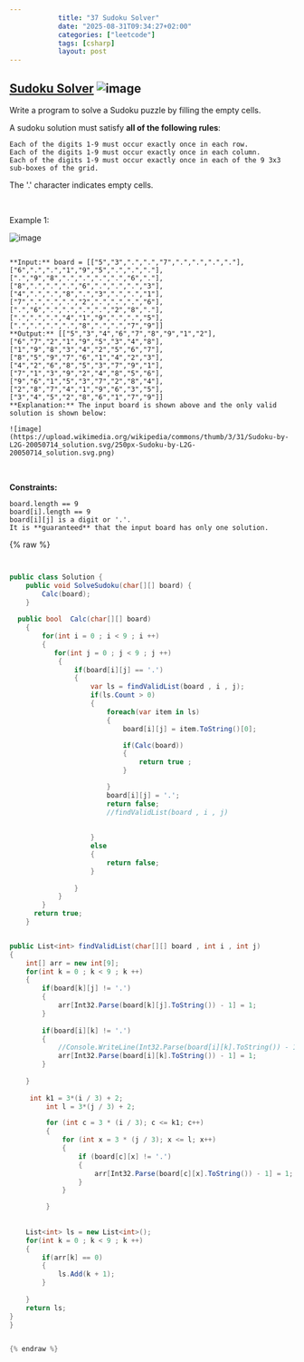 ```yaml
---
            title: "37 Sudoku Solver"
            date: "2025-08-31T09:34:27+02:00"
            categories: ["leetcode"]
            tags: [csharp]
            layout: post
---
```

            
## [Sudoku Solver](https://leetcode.com/problems/sudoku-solver) ![image](https://img.shields.io/badge/Difficulty-Hard-red)

Write a program to solve a Sudoku puzzle by filling the empty cells.

A sudoku solution must satisfy **all of the following rules**:

	Each of the digits 1-9 must occur exactly once in each row.
	Each of the digits 1-9 must occur exactly once in each column.
	Each of the digits 1-9 must occur exactly once in each of the 9 3x3 sub-boxes of the grid.

The '.' character indicates empty cells.

 

Example 1:

![image](https://upload.wikimedia.org/wikipedia/commons/thumb/f/ff/Sudoku-by-L2G-20050714.svg/250px-Sudoku-by-L2G-20050714.svg.png)
```

**Input:** board = [["5","3",".",".","7",".",".",".","."],["6",".",".","1","9","5",".",".","."],[".","9","8",".",".",".",".","6","."],["8",".",".",".","6",".",".",".","3"],["4",".",".","8",".","3",".",".","1"],["7",".",".",".","2",".",".",".","6"],[".","6",".",".",".",".","2","8","."],[".",".",".","4","1","9",".",".","5"],[".",".",".",".","8",".",".","7","9"]]
**Output:** [["5","3","4","6","7","8","9","1","2"],["6","7","2","1","9","5","3","4","8"],["1","9","8","3","4","2","5","6","7"],["8","5","9","7","6","1","4","2","3"],["4","2","6","8","5","3","7","9","1"],["7","1","3","9","2","4","8","5","6"],["9","6","1","5","3","7","2","8","4"],["2","8","7","4","1","9","6","3","5"],["3","4","5","2","8","6","1","7","9"]]
**Explanation:** The input board is shown above and the only valid solution is shown below:

![image](https://upload.wikimedia.org/wikipedia/commons/thumb/3/31/Sudoku-by-L2G-20050714_solution.svg/250px-Sudoku-by-L2G-20050714_solution.svg.png)

```

 

**Constraints:**

	board.length == 9
	board[i].length == 9
	board[i][j] is a digit or '.'.
	It is **guaranteed** that the input board has only one solution.

{% raw %}


```csharp


public class Solution {
    public void SolveSudoku(char[][] board) {
        Calc(board);
    }
    
  public bool  Calc(char[][] board)
    {
        for(int i = 0 ; i < 9 ; i ++)
        {
           for(int j = 0 ; j < 9 ; j ++)
            {
                if(board[i][j] == '.')
                {
                    var ls = findValidList(board , i , j);
                    if(ls.Count > 0)
                    {
                        foreach(var item in ls)
                        {
                            board[i][j] = item.ToString()[0];

                            if(Calc(board))
                            {
                                return true ;
                            }

                        }
                        board[i][j] = '.';
                        return false;
                        //findValidList(board , i , j)
                        
                        
                    }
                    else
                    {
                        return false;
                    }
                    
                }
            } 
        }
      return true;
    }


public List<int> findValidList(char[][] board , int i , int j)
{
    int[] arr = new int[9];
    for(int k = 0 ; k < 9 ; k ++)
    {
        if(board[k][j] != '.')
        {
            arr[Int32.Parse(board[k][j].ToString()) - 1] = 1;
        }
        
        if(board[i][k] != '.')
        {
            //Console.WriteLine(Int32.Parse(board[i][k].ToString()) - 1);
            arr[Int32.Parse(board[i][k].ToString()) - 1] = 1;
        }
                
    }
    
     int k1 = 3*(i / 3) + 2;
         int l = 3*(j / 3) + 2;

         for (int c = 3 * (i / 3); c <= k1; c++)
         {
             for (int x = 3 * (j / 3); x <= l; x++)
             {
                 if (board[c][x] != '.')
                 {
                     arr[Int32.Parse(board[c][x].ToString()) - 1] = 1;
                 }
             }

         }
    
    
    List<int> ls = new List<int>();
    for(int k = 0 ; k < 9 ; k ++)
    {
        if(arr[k] == 0)
        {
            ls.Add(k + 1);
        }
        
    }
    return ls;
}
}


{% endraw %}
```
